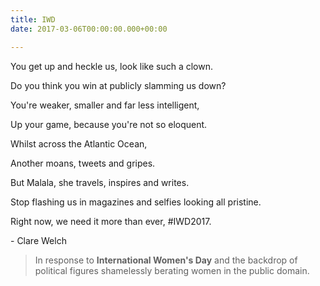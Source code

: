 ```yaml
---
title: IWD
date: 2017-03-06T00:00:00.000+00:00

---
```

You get up and heckle us, look like such a clown.

Do you think you win at publicly slamming us down?

You're weaker, smaller and far less intelligent,

Up your game, because you're not so eloquent.

Whilst across the Atlantic Ocean,

Another moans, tweets and gripes.

But Malala, she travels, inspires and writes.

Stop flashing us in magazines and selfies looking all pristine.

Right now, we need it more than ever, #IWD2017.

\- Clare Welch

> In response to **International Women's Day** and the backdrop of political figures shamelessly berating women in the public domain.